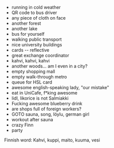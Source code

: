 - running in cold weather
- QR code to bus driver
- any piece of cloth on face
- another forest
- another lake
- bus for yourself
- walking public transport
- nice university buildings
- cards -- reflective
- great exchange coordinator
- kahvi, kahvi, kahvi
- another woods... am I even in a city?
- empty shopping mall
- empty walk-through metro
- queue for HSL card
- awesome english-speaking lady, "our mistake"
- eat in UniCafe, f\*king awesome
- lidl, likorice is not Salmiakki
- Fucking awesome blueberry drink
- are shops full of foreign workers?
- GOTO sauna, song, löylu, german girl
- workout after sauna
- crazy Finn
- party


Finnish word: Kahvi, kuppi, maito, kuuma, vesi
